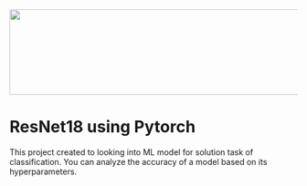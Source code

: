 <!-- ![Image alt](https://github.com/kek7777/Links.git/Resnet.gif) -->


<img src="https://github.com/kek7777/Links.git/Resnet.gif" width="800" height="150">

#  **ResNet18 using Pytorch**

This project created to looking into ML model for solution task of classification.
You can analyze the accuracy of a model based on its hyperparameters.
